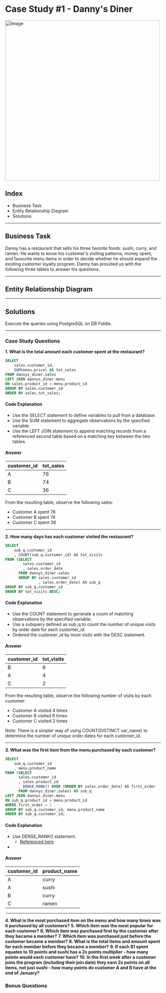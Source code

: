 # Case Study #1 - Danny's Diner
<image src = "https://8weeksqlchallenge.com/images/case-study-designs/1.png" alt = "Image" width = "500" height = "520">

## Index
- Business Task
- Entity Relationship Diagram
- Solutions

***

## Business Task
Danny has a restaurant that sells his three favorite foods: sushi, curry, and ramen. He wants to know his customer's visiting patterns, money spent, and favourite menu items in order to decide whether he should expand the existing customer loyalty program. Danny has provided us with the following three tables to answer his questions.

***

## Entity Relationship Diagram


***

## Solutions
Execute the queries using PostgreSQL on DB Fiddle. 

***

### Case Study Questions
**1. What is the total amount each customer spent at the restaurant?**

````sql
SELECT
    sales.customer_id,
    SUM(menu.price) AS tot_sales
FROM dannys_diner.sales
LEFT JOIN dannys_diner.menu
ON sales.product_id = menu.product_id
GROUP BY sales.customer_id
ORDER BY sales.tot_sales;
````

#### Code Explanation
- Use the SELECT statement to define variables to pull from a database.
- Use the SUM statement to aggregate observations by the specified variable.
- Use the LEFT JOIN statement to append matching records from a referenced second table based on a matching key between the two tables.

#### Answer
| customer_id | tot_sales |
| ----------- | ----------- |
| A           | 76          |
| B           | 74          |
| C           | 36          |

From the resulting table, observe the following sales:
- Customer A spent 76
- Customer B spent 74
- Customer C spent 36

***

**2. How many days has each customer visited the restaurant?**

````sql
SELECT
  	sub_q.customer_id
    , COUNT(sub_q.customer_id) AS tot_visits
FROM (SELECT
      	sales.customer_id
      	, sales.order_date
      FROM dannys_diner.sales
      GROUP BY sales.customer_id
      		   , sales.order_date) AS sub_q
GROUP BY sub_q.customer_id
ORDER BY tot_visits DESC;
````

#### Code Explanation
- Use the COUNT statement to generate a count of matching observations by the specified variable.
- Use a subquery defined as sub_q to count the number of unique visits by order date for each customer_id.
- Ordered the customer_id by most visits with the DESC statement.

#### Answer
| customer_id | tot_visits |
| ----------- | ----------- |
| B           | 6          |
| A           | 4          |
| C           | 2          |

From the resulting table, observe the following number of visits by each customer:
- Customer A visited 4 times
- Customer B visited 6 times
- Customer C visited 2 times

Note: There is a simpler way of using COUNT(DISTINCT var_name) to determine the number of unique order dates for each customer_id.

***

**3. What was the first item from the menu purchased by each customer?**

````sql
SELECT
	sub_q.customer_id
	, menu.product_name
FROM (SELECT 
      sales.customer_id
      , sales.product_id
      , DENSE_RANK() OVER (ORDER BY sales.order_date) AS first_order
      FROM dannys_diner.sales) AS sub_q
LEFT JOIN dannys_diner.menu
ON sub_q.product_id = menu.product_id
WHERE first_order = 1
GROUP BY sub_q.customer_id, menu.product_name
ORDER BY sub_q.customer_id;
````

#### Code Explanation
- Use DENSE_RANK() statement.
	- [Referenced here](https://www.sqltutorial.org/sql-window-functions/sql-dense_rank/)
 - 

#### Answer
| customer_id |  product_name |
| ----------- |  ------------ |
| A           |  curry        |
| A           |  sushi        |
| B           |  curry        |
| C           |  ramen        |

***

**4. What is the most purchased item on the menu and how many times was it purchased by all customers?**
**5. Which item was the most popular for each customer?**
**6. Which item was purchased first by the customer after they became a member?**
**7. Which item was purchased just before the customer became a member?**
**8. What is the total items and amount spent for each member before they became a member?**
**9. If each $1 spent equates to 10 points and sushi has a 2x points multiplier - how many points would each customer have?**
**10. In the first week after a customer joins the program (including their join date) they earn 2x points on all items, not just sushi - how many points do customer A and B have at the end of January?**

### Bonus Questions
